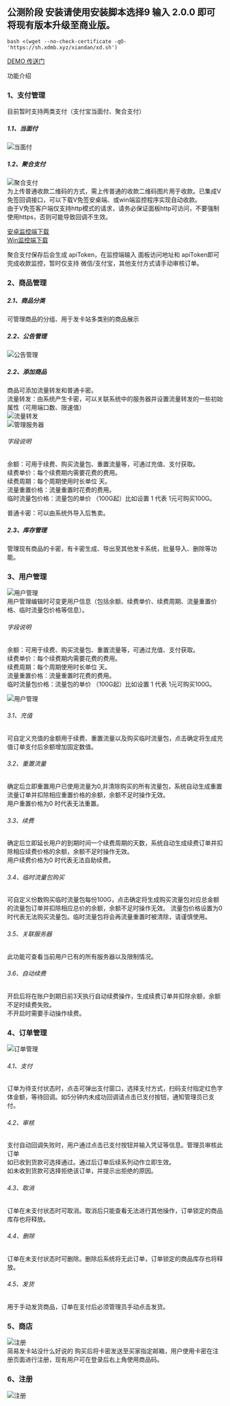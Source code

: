 ## 公测阶段 安装请使用安装脚本选择9 输入 2.0.0 即可将现有版本升级至商业版。
```shell
bash <(wget --no-check-certificate -qO- 'https://sh.xdmb.xyz/xiandan/xd.sh')
```
[DEMO 传送门](http://demo.xdmb.xyz)

功能介绍
### 1、支付管理  
目前暂时支持两类支付（支付宝当面付、聚合支付）  
##### 1.1、当面付  
![当面付](https://github.com/noobcfy/wikis/blob/dev/Screenshots/payMethod1.png)  
##### 1.2、聚合支付  
![聚合支付](https://github.com/noobcfy/wikis/blob/dev/Screenshots/payMethod2.png)  
为上传普通收款二维码的方式，需上传普通的收款二维码图片用于收款。已集成V免签回调接口，可以下载V免签安桌端、或win端监控程序实现自动收款。  
由于V免签客户端仅支持http模式的请求，请务必保证面板http可访问，不要强制使用https，否则可能导致回调不生效。  
  
[安卓监控端下载](https://sh.xdmb.xyz/vmq.apk)  
[Win监控端下载](https://sh.xdmb.xyz/vmq-win-5.3.zip)   

聚合支付保存后会生成 apiToken，在监控端输入 面板访问地址和 apiToken即可完成收款监控，暂时仅支持 微信/支付宝，其他支付方式请手动审核订单。

### 2、商品管理  
##### 2.1、商品分类  
可管理商品的分组、用于发卡站多类别的商品展示 
##### 2.2、公告管理   
![公告管理](https://github.com/noobcfy/wikis/blob/dev/Screenshots/notice.png)  
##### 2.2、添加商品  
商品可添加流量转发和普通卡密。  
流量转发：由系统产生卡密，可以关联系统中的服务器并设置流量转发的一些初始属性（可用端口数、限速值）  
![流量转发](https://github.com/noobcfy/wikis/blob/dev/Screenshots/item1.png)  
![管理服务器](https://github.com/noobcfy/wikis/blob/dev/Screenshots/item-server.png)  
###### 字段说明   
余额：可用于续费、购买流量包、重置流量等，可通过充值、支付获取。  
续费单价：每个续费期内需要花费的费用。  
续费周期：每个周期使用时长单位 天。  
流量重置价格：流量重置时花费的费用。  
临时流量包价格：流量包的单价 （100G起）比如设置 1  代表  1元可购买100G。  

普通卡密：可以由系统外导入后售卖。
##### 2.3、库存管理  
管理现有商品的卡密，有卡密生成、导出至其他发卡系统，批量导入、删除等功能。

### 3、用户管理  
![用户管理](https://github.com/noobcfy/wikis/blob/dev/Screenshots/user-edit.png)  
用户管理编辑时可变更用户信息（包括余额、续费单价、续费周期、流量重置价格、临时流量包价格等信息）。 
###### 字段说明   
余额：可用于续费、购买流量包、重置流量等，可通过充值、支付获取。  
续费单价：每个续费期内需要花费的费用。  
续费周期：每个周期使用时长单位 天。  
流量重置价格：流量重置时花费的费用。  
临时流量包价格：流量包的单价 （100G起）比如设置 1  代表  1元可购买100G。

![用户管理](https://github.com/noobcfy/wikis/blob/dev/Screenshots/user-info.png)  
###### 3.1、充值  
可自定义充值的金额用于续费、重置流量以及购买临时流量包，点击确定将生成充值订单支付后余额增加固定数值。  
###### 3.2、重置流量  
确定后立即重置用户已使用流量为0,并清除购买的所有流量包，系统自动生成重置流量订单并扣除相应重置价格的余额，余额不足时操作无效。  
用户重置价格为0 时代表无法重置。  
###### 3.3、续费
确定后立即延长用户的到期时间一个续费周期的天数，系统自动生成续费订单并扣除相应续费价格的余额，余额不足时操作无效。  
用户续费价格为0 时代表无法自助续费。 
###### 3.4、临时流量包购买
可自定义份数购买临时流量包每份100G，点击确定将生成购买流量包对应总金额的流量包订单并扣除相应总价的余额，余额不足时操作无效。 
流量包价格设置为0 时代表无法购买流量包。临时流量包将会再流量重置时被清除，请谨慎使用。  
###### 3.5、关联服务器
此功能可查看当前用户已有的所有服务器以及限制情况。  
###### 3.6、自动续费
开启后将在账户到期日前3天执行自动续费操作，生成续费订单并扣除余额，余额不足时续费失败。  
不开启时需要手动操作续费。  

### 4、订单管理
![订单管理](https://github.com/noobcfy/wikis/blob/dev/Screenshots/order.png)
###### 4.1、支付  
订单为待支付状态时，点击可弹出支付窗口，选择支付方式，扫码支付指定红色字体金额，等待回调。如5分钟内未成功回调请点击已支付按钮，通知管理员已支付。  
###### 4.2、审核
支付自动回调失败时，用户通过点击已支付按钮并输入凭证等信息。管理员审核此订单  
如已收到货款可选择通过。通过后订单后续系列动作立即生效。  
如未收到货款可选择拒绝该订单，并提示出拒绝的原因。  
###### 4.3、取消  
订单在未支付状态时可取消。取消后只能查看无法进行其他操作，订单锁定的商品库存也将释放。
###### 4.4、删除
订单在未支付状态时可删除。删除后系统将无此订单，订单锁定的商品库存也将释放。  
###### 4.5、发货  
用于手动发货商品，订单在支付后必须管理员手动点击发货。  


### 5、商店  
![注册](https://github.com/noobcfy/wikis/blob/dev/Screenshots/shop.png)  
简易发卡站没什么好说的 购买后将卡密发送至买家指定邮箱，用户使用卡密在注册页面进行注册，现有用户可在登录后右上角使用商品码。

### 6、注册
![注册](https://github.com/noobcfy/wikis/blob/dev/Screenshots/register.png)